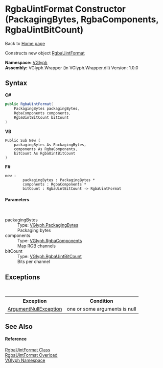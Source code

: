 # RgbaUintFormat Constructor (PackagingBytes, RgbaComponents, RgbaUintBitCount)
Back to <a href="Home.md">Home page</a> 

Constructs new object <a href="T_VGlyph_RgbaUintFormat.md">RgbaUintFormat</a>

**Namespace:**&nbsp;<a href="N_VGlyph.md">VGlyph</a><br />**Assembly:**&nbsp;VGlyph.Wrapper (in VGlyph.Wrapper.dll) Version: 1.0.0

## Syntax

**C#**<br />
``` C#
public RgbaUintFormat(
	PackagingBytes packagingBytes,
	RgbaComponents components,
	RgbaUintBitCount bitCount
)
```

**VB**<br />
``` VB
Public Sub New ( 
	packagingBytes As PackagingBytes,
	components As RgbaComponents,
	bitCount As RgbaUintBitCount
)
```

**F#**<br />
``` F#
new : 
        packagingBytes : PackagingBytes * 
        components : RgbaComponents * 
        bitCount : RgbaUintBitCount -> RgbaUintFormat
```


#### Parameters
&nbsp;<dl><dt>packagingBytes</dt><dd>Type: <a href="T_VGlyph_PackagingBytes.md">VGlyph.PackagingBytes</a><br />Packaging bytes</dd><dt>components</dt><dd>Type: <a href="T_VGlyph_RgbaComponents.md">VGlyph.RgbaComponents</a><br />Map RGB channels</dd><dt>bitCount</dt><dd>Type: <a href="T_VGlyph_RgbaUintBitCount.md">VGlyph.RgbaUintBitCount</a><br />Bits per channel</dd></dl>

## Exceptions
&nbsp;<table><tr><th>Exception</th><th>Condition</th></tr><tr><td><a href="http://msdn2.microsoft.com/en-us/library/27426hcy" target="_blank">ArgumentNullException</a></td><td>one or some arguments is null</td></tr></table>

## See Also


#### Reference
<a href="T_VGlyph_RgbaUintFormat.md">RgbaUintFormat Class</a><br /><a href="Overload_VGlyph_RgbaUintFormat__ctor.md">RgbaUintFormat Overload</a><br /><a href="N_VGlyph.md">VGlyph Namespace</a><br />